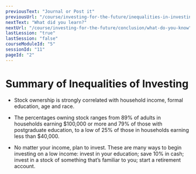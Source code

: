 ```yaml
---
previousText: "Journal or Post it"
previousUrl: "/course/investing-for-the-future/inequalities-in-investing/journal-or-post-it"
nextText: "What did you learn?"
nextUrl: "/course/investing-for-the-future/conclusion/what-do-you-know"
lastLession: "true"
lastSession: "false"
courseModuleId: "5"
sessionId: "11"
pageId: "2"
---
```



# Summary of Inequalities of Investing

- Stock ownership is strongly correlated with household income, formal education, age and race.

- The percentages owning stock ranges from 89% of adults in households earning $100,000 or more and 79% of those with postgraduate education, to a low of 25% of those in households earning less than $40,000.

- No matter your income, plan to invest. These are many ways to begin investing on a low income: invest in your education; save 10% in cash; invest in a stock of something that’s familiar to you; start a retirement account.
